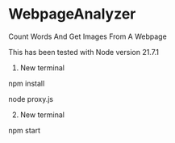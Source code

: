 # WebpageAnalyzer
Count Words And Get Images From A Webpage

This has been tested with Node version 21.7.1

1. New terminal
    
npm install

node proxy.js

2. New terminal

npm start